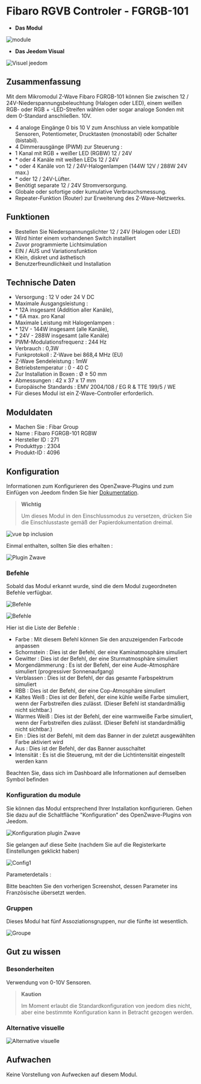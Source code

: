# Fibaro RGVB Controler - FGRGB-101

-   **Das Modul**

![module](images/fibaro.fgrgb101/module.jpg)

-   **Das Jeedom Visual**

![Visuel jeedom](images/fibaro.fgrgb101/Visuel_jeedom.png)

## Zusammenfassung

Mit dem Mikromodul Z-Wave Fibaro FGRGB-101 können Sie zwischen 12 / 24V-Niederspannungsbeleuchtung (Halogen oder LED), einem weißen RGB- oder RGB + -LED-Streifen wählen oder sogar analoge Sonden mit dem 0-Standard anschließen. 10V.

-   4 analoge Eingänge 0 bis 10 V zum Anschluss an viele kompatible Sensoren, Potentiometer, Drucktasten (monostabil) oder Schalter (bistabil).
-   4 Dimmerausgänge (PWM) zur Steuerung :
-   1 Kanal mit RGB + weißer LED (RGBW) 12 / 24V
-   \* oder 4 Kanäle mit weißen LEDs 12 / 24V
-   \* oder 4 Kanäle von 12 / 24V-Halogenlampen (144W 12V / 288W 24V max.)
-   \* oder 12 / 24V-Lüfter.
-   Benötigt separate 12 / 24V Stromversorgung.
-   Globale oder sofortige oder kumulative Verbrauchsmessung.
-   Repeater-Funktion (Router) zur Erweiterung des Z-Wave-Netzwerks.

## Funktionen

-   Bestellen Sie Niederspannungslichter 12 / 24V (Halogen oder LED)
-   Wird hinter einem vorhandenen Switch installiert
-   Zuvor programmierte Lichtsimulation
-   EIN / AUS und Variationsfunktion
-   Klein, diskret und ästhetisch
-   Benutzerfreundlichkeit und Installation

## Technische Daten

-   Versorgung : 12 V oder 24 V DC
-   Maximale Ausgangsleistung :
-   \* 12A insgesamt (Addition aller Kanäle),
-   \* 6A max. pro Kanal
-   Maximale Leistung mit Halogenlampen :
-   \* 12V - 144W insgesamt (alle Kanäle),
-   \* 24V - 288W insgesamt (alle Kanäle)
-   PWM-Modulationsfrequenz : 244 Hz
-   Verbrauch : 0,3W
-   Funkprotokoll : Z-Wave bei 868,4 MHz (EU)
-   Z-Wave Sendeleistung : 1mW
-   Betriebstemperatur : 0 - 40 C
-   Zur Installation in Boxen : Ø ≥ 50 mm
-   Abmessungen : 42 x 37 x 17 mm
-   Europäische Standards : EMV 2004/108 / EG R & TTE 199/5 / WE
-   Für dieses Modul ist ein Z-Wave-Controller erforderlich.

## Moduldaten

-   Machen Sie : Fibar Group
-   Name : Fibaro FGRGB-101 RGBW
-   Hersteller ID : 271
-   Produkttyp : 2304
-   Produkt-ID : 4096

## Konfiguration

Informationen zum Konfigurieren des OpenZwave-Plugins und zum Einfügen von Jeedom finden Sie hier [Dokumentation](https://doc.jeedom.com/de_DE/plugins/automation%20protocol/openzwave/).

> **Wichtig**
>
> Um dieses Modul in den Einschlussmodus zu versetzen, drücken Sie die Einschlusstaste gemäß der Papierdokumentation dreimal.

![vue bp inclusion](images/fibaro.fgrgb101/vue_bp_inclusion.png)

Einmal enthalten, sollten Sie dies erhalten :

![Plugin Zwave](images/fibaro.fgrgb101/configuration.png)

### Befehle

Sobald das Modul erkannt wurde, sind die dem Modul zugeordneten Befehle verfügbar.

![Befehle](images/fibaro.fgrgb101/commande_1.png)

![Befehle](images/fibaro.fgrgb101/commande_2.png)

Hier ist die Liste der Befehle :

-   Farbe : Mit diesem Befehl können Sie den anzuzeigenden Farbcode anpassen
-   Schornstein : Dies ist der Befehl, der eine Kaminatmosphäre simuliert
-   Gewitter : Dies ist der Befehl, der eine Sturmatmosphäre simuliert
-   Morgendämmerung : Es ist der Befehl, der eine Aude-Atmosphäre simuliert (progressiver Sonnenaufgang)
-   Verblassen : Dies ist der Befehl, der das gesamte Farbspektrum simuliert
-   RBB : Dies ist der Befehl, der eine Cop-Atmosphäre simuliert
-   Kaltes Weiß : Dies ist der Befehl, der eine kühle weiße Farbe simuliert, wenn der Farbstreifen dies zulässt. (Dieser Befehl ist standardmäßig nicht sichtbar.)
-   Warmes Weiß : Dies ist der Befehl, der eine warmweiße Farbe simuliert, wenn der Farbstreifen dies zulässt. (Dieser Befehl ist standardmäßig nicht sichtbar.)
-   Ein : Dies ist der Befehl, mit dem das Banner in der zuletzt ausgewählten Farbe aktiviert wird
-   Aus : Dies ist der Befehl, der das Banner ausschaltet
-   Intensität : Es ist die Steuerung, mit der die Lichtintensität eingestellt werden kann

Beachten Sie, dass sich im Dashboard alle Informationen auf demselben Symbol befinden

### Konfiguration du module

Sie können das Modul entsprechend Ihrer Installation konfigurieren. Gehen Sie dazu auf die Schaltfläche "Konfiguration" des OpenZwave-Plugins von Jeedom.

![Konfiguration plugin Zwave](images/plugin/bouton_configuration.jpg)

Sie gelangen auf diese Seite (nachdem Sie auf die Registerkarte Einstellungen geklickt haben)

![Config1](images/fibaro.fgrgb101/parametres.png)

Parameterdetails :

Bitte beachten Sie den vorherigen Screenshot, dessen Parameter ins Französische übersetzt werden.

### Gruppen

Dieses Modul hat fünf Assoziationsgruppen, nur die fünfte ist wesentlich.

![Groupe](images/fibaro.fgrgb101/groupes.png)

## Gut zu wissen

### Besonderheiten

Verwendung von 0-10V Sensoren.

> **Kaution**
>
> Im Moment erlaubt die Standardkonfiguration von jeedom dies nicht, aber eine bestimmte Konfiguration kann in Betracht gezogen werden.

### Alternative visuelle

![Alternative visuelle](images/fibaro.fgrgb101/Visuel_alternatif.png)

## Aufwachen

Keine Vorstellung von Aufwecken auf diesem Modul.
